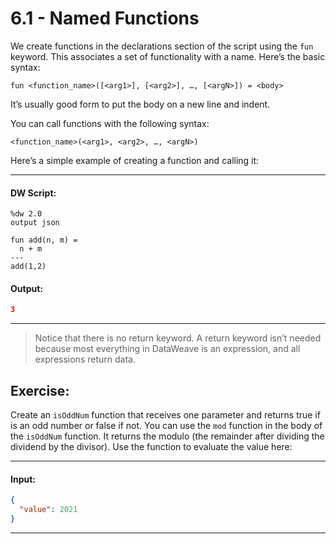 # 6.1 - Named Functions

We create functions in the declarations section of the script using the `fun` keyword. This associates a set of functionality with a name. Here’s the basic syntax:

```
fun <function_name>([<arg1>], [<arg2>], …, [<argN>]) = <body>
```

It’s usually good form to put the body on a new line and indent.

You can call functions with the following syntax:

```
<function_name>(<arg1>, <arg2>, …, <argN>)
```

Here’s a simple example of creating a function and calling it:

---
#### DW Script:
```dw
%dw 2.0
output json

fun add(n, m) =
  n + m
---
add(1,2)
```
#### Output:
```json
3
```
---

> Notice that there is no return keyword. A return keyword isn’t needed because most everything in DataWeave is an expression, and all expressions return data.

## Exercise:

Create an `isOddNum` function that receives one parameter and returns true if is an odd number or false if not. You can use the `mod` function in the body of the `isOddNum` function. It returns the modulo (the remainder after dividing the dividend by the divisor). Use the function to evaluate the value here:

---
#### Input:
```json
{
  "value": 2021
}
```
---
